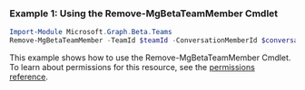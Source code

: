 ### Example 1: Using the Remove-MgBetaTeamMember Cmdlet
```powershell
Import-Module Microsoft.Graph.Beta.Teams
Remove-MgBetaTeamMember -TeamId $teamId -ConversationMemberId $conversationMemberId
```
This example shows how to use the Remove-MgBetaTeamMember Cmdlet.
To learn about permissions for this resource, see the [permissions reference](/graph/permissions-reference).
